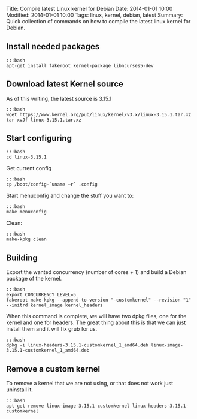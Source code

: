 Title: Compile latest Linux kernel for Debian
Date: 2014-01-01 10:00
Modified: 2014-01-01 10:00
Tags: linux, kernel, debian, latest
Summary: Quick collection of commands on how to compile the latest linux kernel for Debian.

## Install needed packages

    :::bash
    apt-get install fakeroot kernel-package libncurses5-dev

## Download latest Kernel source
As of this writing, the latest source is 3.15.1
    
    :::bash
    wget https://www.kernel.org/pub/linux/kernel/v3.x/linux-3.15.1.tar.xz
    tar xvJf linux-3.15.1.tar.xz

## Start configuring
    
    :::bash
    cd linux-3.15.1

Get current config

    :::bash
    cp /boot/config-`uname –r` .config

Start menuconfig and change the stuff you want to:

    :::bash
    make menuconfig

Clean:

    :::bash
    make-kpkg clean

## Building
Export the wanted concurrency (number of cores + 1) and build a Debian package of the kernel.

    :::bash
    export CONCURRENCY_LEVEL=5
    fakeroot make-kpkg --append-to-version "-customkernel" --revision "1" --initrd kernel_image kernel_headers

When this command is complete, we will have two dpkg files, one for the kernel and one for headers. The great thing about this is that we can just install them and it will fix grub for us.

    :::bash
    dpkg -i linux-headers-3.15.1-customkernel_1_amd64.deb linux-image-3.15.1-customkernel_1_amd64.deb

## Remove a custom kernel
To remove a kernel that we are not using, or that does not work just uninstall it.

    :::bash
    apt-get remove linux-image-3.15.1-customkernel linux-headers-3.15.1-customkernel

